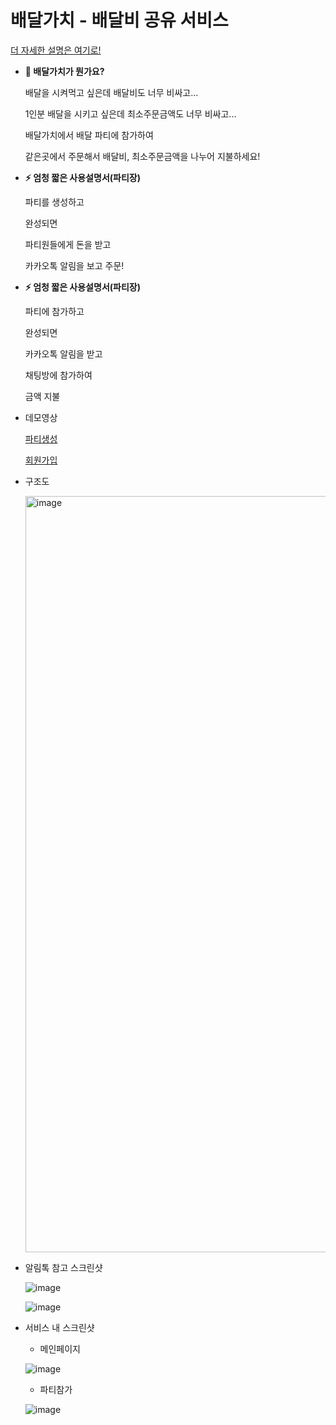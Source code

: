 배달가치 - 배달비 공유 서비스
=======================

  [더 자세한 설명은 여기로!](https://fabulous-dimple-deb.notion.site/ede9b206c31b4d96a9b79c3a1c0ddcce)

- **🧐 배달가치가 뭔가요?**

  배달을 시켜먹고 싶은데 배달비도 너무 비싸고...

  1인분 배달을 시키고 싶은데 최소주문금액도 너무 비싸고...

  배달가치에서 배달 파티에 참가하여

  같은곳에서 주문해서 배달비, 최소주문금액을 나누어 지불하세요!

- **⚡ 엄청 짧은 사용설명서(파티장)**

  파티를 생성하고 

  완성되면

  파티원들에게 돈을 받고

  카카오톡 알림을 보고 주문!
  

- **⚡ 엄청 짧은 사용설명서(파티장)**
  
  파티에 참가하고

  완성되면

  카카오톡 알림을 받고

  채팅방에 참가하여

  금액 지불

- 데모영상

  [파티생성](https://youtu.be/KADlQCrWI_0)

  [회원가입](https://youtu.be/Q8nCXacjots)

- 구조도

  <img width="1210" alt="image" src="https://github.com/syha6821/bdgc/assets/83122197/e4bf1e9f-e044-4129-a9d3-ea9e4aafd4a2">

- 알림톡 참고 스크린샷
  
  ![image](https://github.com/syha6821/bdgc/assets/83122197/33839b2f-f9de-41d6-8a00-114ae1b3d0a4)

  ![image](https://github.com/syha6821/bdgc/assets/83122197/f1be7437-7e44-4e46-a2c5-6bac4b7a857d)

- 서비스 내 스크린샷
  
  - 메인페이지
  
  ![image](https://github.com/syha6821/bdgc/assets/83122197/1005c1f4-2ae1-40a8-b644-741e907fa244)
  
  - 파티참가
  
  ![image](https://github.com/syha6821/bdgc/assets/83122197/2e20a888-7c98-4c0f-a84b-908156a823f3)
